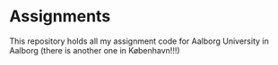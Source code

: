 # Assignments
This repository holds all my assignment code for Aalborg University in Aalborg (there is another one in København!!!)
